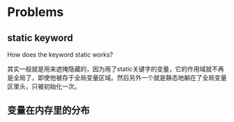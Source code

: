 # Problems

## static keyword

How does the keyword static works?

其实一般就是用来遮掩隐藏的，因为用了static关键字的变量，它的作用域就不再是全局了，即使他被存于全局变量区域。然后另外一个就是静态地躺在了全局变量区里头，只被初始化一次。

## 变量在内存里的分布
